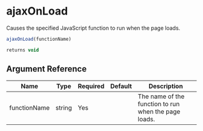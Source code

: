 # ajaxOnLoad

Causes the specified JavaScript function to run when the page loads.

```javascript
ajaxOnLoad(functionName)
```

```javascript
returns void
```

## Argument Reference

| Name | Type | Required | Default | Description |
| --- | --- | --- | --- | --- |
| functionName | string | Yes |  | The name of the function to run when the page loads. |
